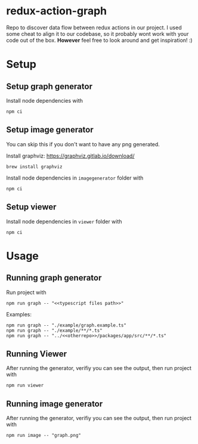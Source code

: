 # redux-action-graph

Repo to discover data flow between redux actions in our project.
I used some cheat to align it to our codebase, so it probably wont work with your code out of the box. **However** feel free to look around and get inspiration! :)

# Setup

## Setup graph generator

Install node dependencies with
``` 
npm ci
```

## Setup image generator

You can skip this if you don't want to have any png generated.

Install graphviz: https://graphviz.gitlab.io/download/
```
brew install graphviz
```

Install node dependencies in `imagegenerator` folder with
``` 
npm ci
```

## Setup viewer

Install node dependencies in `viewer` folder with
``` 
npm ci
```
# Usage

## Running graph generator

Run project with 
``` 
npm run graph -- "<<typescript files path>>"
```

Examples:
``` 
npm run graph -- "./example/graph.example.ts"
npm run graph -- "./example/**/*.ts"
npm run graph -- "../<<otherrepo>>/packages/app/src/**/*.ts"
```

## Running Viewer

After running the generator, verifiy you can see the output, then
run project with 
``` 
npm run viewer
```

## Running image generator

After running the generator, verifiy you can see the output, then
run project with 

``` 
npm run image -- "graph.png"
```